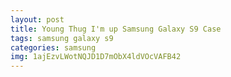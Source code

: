```yaml
---
layout: post
title: Young Thug I'm up Samsung Galaxy S9 Case
tags: samsung galaxy s9
categories: samsung
img: 1ajEzvLWotNQJD1D7mObX4ldVOcVAFB42
---
```

